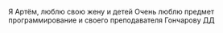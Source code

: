Я Артём, люблю свою жену и детей
Очень люблю предмет программирование и своего преподавателя Гончарову ДД
